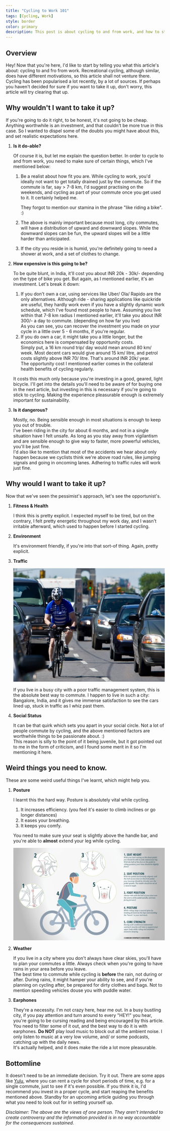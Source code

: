 ```yaml
---
title: "Cycling to Work 101"
tags: [Cycling, Work]
style: border
color: primary
description: This post is about cycling to and from work, and how to start out.
---
```

## Overview

Hey! Now that you're here, I'd like to start by telling you what this article's about: cycling to and fro from work. Recreational cycling, although similar, does have different motivations, so this article shall not venture there.  
Cycling has been popularised a lot recently, by a lot of sources. If perhaps you haven't decided for sure if you want to take it up, don't worry, this article will try clearing that up.  

## Why wouldn't I want to take it up?

If you're going to do it right, to be honest, it's not going to be cheap. Anything worthwhile is an investment, and that couldn't be more true in this case. So I wanted to dispel some of the doubts you might have about this, and set realistic expectations here.

1.  **Is it do-able?**

    Of course it is, but let me explain the question better. In order to cycle to and from work, you need to make sure of certain things, which I've mentioned below:

    1.  Be a realist about how fit you are. While cycling to work, you'd ideally not want to get totally drained just by the commute. So if the commute is far, say > 7-8 km, I'd suggest practising on the weekends, and cycling as part of your commute once you get used to it. It certainly helped me.  

        They forgot to mention our stamina in the phrase "like riding a bike". :)  

    2.  The above is mainly important because most long, city commutes, will have a distribution of upward and downward slopes. While the downward slopes can be fun, the upward slopes will be a little harder than anticipated.
    3.  If the city you reside in is humid, you're definitely going to need a shower at work, and a set of clothes to change.
2.  **How expensive is this going to be?**

    To be quite blunt, in India, it'll cost you about INR 20k - 30k/- depending on the type of bike you get. But again, as I mentioned earlier, it's an investment. Let's break it down:

    1.  If you don't own a car, using services like Uber/ Ola/ Rapido are the only alternatives. Although ride - sharing applications like quickride are useful, they hardly work even if you have a slightly dynamic work schedule, which I've found most people to have. Assuming you live within that 7-8 km radius I mentioned earlier, it'll take you about INR 300/- a day to commute. (depending on how far you live)  
        As you can see, you can recover the investment you made on your cycle in a little over 5 - 6 months, if you're regular.
    2.  If you do own a car, it might take you a little longer, but the economics here is compensated by opportunity costs.  
        Simply put, a 16 km round trip/ day would mean around 80 km/ week. Most decent cars would give around 15 km/ litre, and petrol costs slightly above INR 70/ litre. That's around INR 20k/ year.  
        The opportunity cost I mentioned earlier comes in the collateral health benefits of cycling regularly.  

    It costs this much only because you're investing in a good, geared, light bicycle. I'll get into the details you'll need to be aware of for buying one in the next article, but investing in this is necessary if you're going to stick to cycling. Making the experience pleasurable enough is extremely important for sustainability.

3.  **Is it dangerous?**

    Mostly, no. Being sensible enough in most situations is enough to keep you out of trouble.  
    I've been riding in the city for about 6 months, and not in a single situation have I felt unsafe. As long as you stay away from vigilantism and are sensible enough to give way to faster, more powerful vehicles, you'll be just fine.  
    I'd also like to mention that most of the accidents we hear about only happen because we cyclists think we're above road rules, like jumping signals and going in oncoming lanes. Adhering to traffic rules will work just fine.  

## Why would I want to take it up?

Now that we've seen the pessimist's approach, let's see the opportunist's.

1.  **Fitness & Health**

    I think this is pretty explicit. I expected myself to be tired, but on the contrary, I felt pretty energetic throughout my work day, and I wasn't irritable afterward, which used to happen before I started cycling.

2.  **Environment**

    It's environment friendly, if you're into that sort-of thing. Again, pretty explicit.

3.  **Traffic**

    ![Cycle_Amidst_Traffic](../assets/img/posts/cyclingToWork101/cycletraffic.jpg)

    If you live in a busy city with a poor traffic management system, this is the absolute best way to commute. I happen to live in such a city: Bangalore, India, and it gives me immense satisfaction to see the cars lined up, stuck in traffic as I whiz past them.

4.  **Social Status**

    It can be that quirk which sets you apart in your social circle. Not a lot of people commute by cycling, and the above mentioned factors are worthwhile things to be passionate about. :)  
    This reason is silly to the point of it being juvenile, but it got pointed out to me in the form of criticism, and I found some merit in it so I'm mentioning it here.  

## Weird things you need to know.

These are some weird useful things I've learnt, which might help you.

1.  **Posture**

    I learnt this the hard way. Posture is absolutely vital while cycling.

    1.  It increases efficiency. (you feel it's easier to climb inclines or go longer distances)
    2.  It eases your breathing.
    3.  It keeps you comfy.  

    You need to make sure your seat is slightly above the handle bar, and you're able to **almost** extend your leg while cycling.

    ![Cycle_Amidst_Traffic](../assets/img/posts/cyclingToWork101/cyclingposture.jpeg)
    
2.  **Weather**

    If you live in a city where you don't always have clear skies, you'll have to plan your commutes a little. Always check when you're going to have rains in your area before you leave.  
    The best time to commute while cycling is **before** the rain, not during or after. During rains, it might hamper your ability to see, and if you're planning on cycling after, be prepared for dirty clothes and bags. Not to mention speeding vehicles douse you with puddle water.

3.  **Earphones**

    They're a necessity. I'm not crazy here, hear me out. In a busy bustling city, if you pay attention and turn around to every "HEY!" you hear, you're going to be cursing reading and being encouraged by this article. You need to filter some of it out, and the best way to do it is with earphones. **Do NOT** play loud music to block out all the ambient noise. I only listen to music at a very low volume, and/ or some podcasts, catching up with the daily news.  
    It's actually helped, and it does make the ride a lot more pleasurable.

## Bottomline
  
It doesn't need to be an immediate decision. Try it out. There are some apps like [Yulu](https://www.yulu.bike/), where you can rent a cycle for short periods of time, e.g. for a single commute, just to see if it's even possible. If you think it is, I'd recommend you invest in a proper cycle, and start reaping the benefits mentioned above. Standby for an upcoming article guiding you through what you need to look out for in setting yourself up.  

_Disclaimer: The above are the views of one person. They aren't intended to create controversy and the information provided is in no way accountable for the consequences sustained._